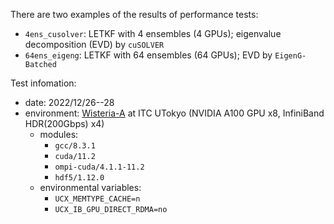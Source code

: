 There are two examples of the results of performance tests:
- `4ens_cusolver`: LETKF with 4 ensembles (4 GPUs); eigenvalue decomposition (EVD) by `cuSOLVER`
- `64ens_eigeng`: LETKF with 64 ensembles (64 GPUs); EVD by `EigenG-Batched`

Test infomation:
- date: 2022/12/26--28
- environment: [Wisteria-A](https://www.cc.u-tokyo.ac.jp/supercomputer/wisteria/service/) at ITC UTokyo (NVIDIA A100 GPU x8, InfiniBand HDR(200Gbps) x4)
  * modules: 
    - `gcc/8.3.1`
    - `cuda/11.2`
    - `ompi-cuda/4.1.1-11.2`
    - `hdf5/1.12.0`
  * environmental variables: 
    - `UCX_MEMTYPE_CACHE=n`
    - `UCX_IB_GPU_DIRECT_RDMA=no`
